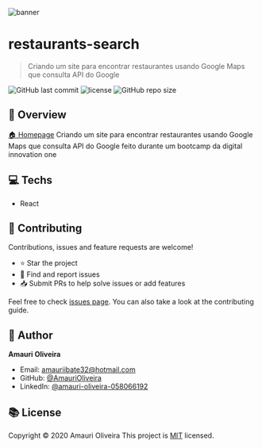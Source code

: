   ![banner](logo.png)

# restaurants-search

> Criando um site para encontrar restaurantes usando Google Maps que consulta API do Google

![GitHub last commit](https://img.shields.io/github/last-commit/AmauriOliveira/restaurants-search-dio)
![license](https://img.shields.io/github/license/AmauriOliveira/restaurants-search-dio)
![GitHub repo size](https://img.shields.io/github/repo-size/AmauriOliveira/restaurants-search-dio)

## :telescope: Overview

  [🏠 Homepage](https://github.com/AmauriOliveira/restaurants-search-dio)
Criando um site para encontrar restaurantes usando Google Maps que consulta API do Google feito durante um bootcamp da digital innovation one
## :computer: Techs
  
- React



## :star2: Contributing

Contributions, issues and feature requests are welcome!

- ⭐️ Star the project
- 🐛 Find and report issues
- 📥 Submit PRs to help solve issues or add features

Feel free to check [issues page](https://github.com/AmauriOliveira/restaurants-search-dio/issues). You can also take a look at the contributing guide.

## :bow: Author

**Amauri Oliveira** 
* Email: amauriibate32@hotmail.com
* GitHub: [@AmauriOliveira](https://github.com/AmauriOliveira)
* LinkedIn: [@amauri-oliveira-058066192](https://linkedin.com/in/amauri-oliveira-058066192)

## :books: License

Copyright © 2020 Amauri Oliveira
This project is [MIT](license) licensed.